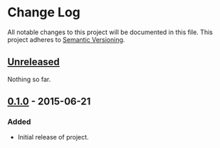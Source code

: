# Change Log

All notable changes to this project will be documented in this file.
This project adheres to [Semantic Versioning](http://semver.org/).

## [Unreleased][unreleased]

Nothing so far.

## [0.1.0] - 2015-06-21

### Added

- Initial release of project.

[unreleased]: https://github.com/CoffeeAndCode/pagespeed-for-slackers/compare/v0.1.0...HEAD
[0.1.0]: https://github.com/CoffeeAndCode/pagespeed-for-slackers/releases/tag/v0.1.0
